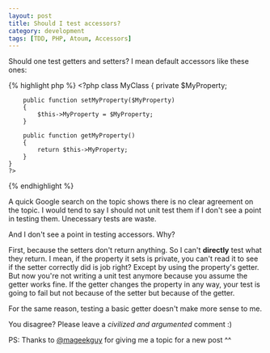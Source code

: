 ```yaml
---
layout: post
title: Should I test accessors?
category: development 
tags: [TDD, PHP, Atoum, Accessors]
---
```


Should one test getters and setters? I mean default accessors like these ones:

{% highlight php %}
    <?php
    class MyClass
    {
        private $MyProperty;

        public function setMyProperty($MyProperty)
        {
            $this->MyProperty = $MyProperty;
        }

        public function getMyProperty()
        {
            return $this->MyProperty;
        }
    }
    ?>
{% endhighlight %}

A quick Google search on the topic shows there is no clear agreement on the topic. I would tend to say I should not unit test them if I don't see a point in testing them. Unecessary tests are waste.

And I don't see a point in testing accessors. Why?

First, because the setters don't return anything. So I can't **directly** test what they return. I mean, if the property it sets is private, you can't read it to see if the setter correctly did is job right? Except by using the property's getter. But now you're not writing a unit test anymore because you assume the getter works fine. If the getter changes the property in any way, your test is going to fail but not because of the setter but because of the getter.

For the same reason, testing a basic getter doesn't make more sense to me.

You disagree? Please leave a *civilized and argumented* comment :)

PS: Thanks to [@mageekguy](https://twitter.com/mageekguy) for giving me a topic for a new post ^^
